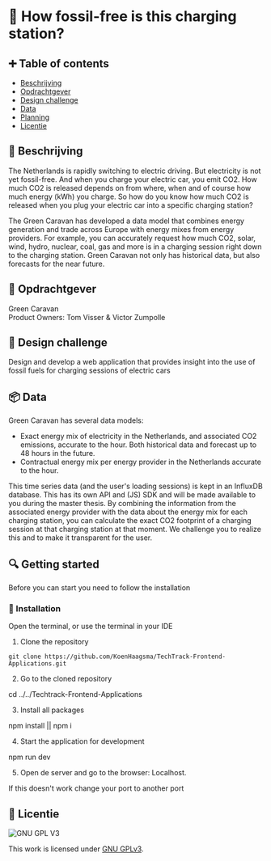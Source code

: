 # :seedling: How fossil-free is this charging station?

## :heavy_plus_sign: Table of contents
  * [Beschrijving](#beschrijving)
  * [Opdrachtgever](#opdrachtgever)
  * [Design challenge](#design-challenge)
  * [Data](#data)
  * [Planning](#planning)
  * [Licentie](#licentie)

## :memo: Beschrijving
The Netherlands is rapidly switching to electric driving. But electricity is not yet fossil-free. And when you charge your electric car, you emit CO2. How much CO2 is released depends on
from where, when and of course how much energy (kWh) you charge. So how do you know how much CO2 is released when you plug your electric car into a specific charging station?

The Green Caravan has developed a data model that combines energy generation and trade across Europe with energy mixes from energy providers. For example, you can accurately request how much CO2, solar, wind, hydro, nuclear, coal, gas and more is in a charging session right down to the charging station. Green Caravan not only has historical data, but also forecasts for the near future.

## :construction_worker: Opdrachtgever
Green Caravan  
Product Owners: Tom Visser & Victor Zumpolle

## :rocket: Design challenge
Design and develop a web application that provides insight into the use of fossil fuels for charging sessions of electric cars

## :package: Data
Green Caravan has several data models:
* Exact energy mix of electricity in the Netherlands, and associated CO2 emissions, accurate to the hour. Both historical data and forecast up to 48 hours in the future.
* Contractual energy mix per energy provider in the Netherlands accurate to the hour.

This time series data (and the user's loading sessions) is kept in an InfluxDB database. This has its own API and (JS) SDK and will be made available to you during the master thesis. By combining the information from the associated energy provider with the data about the energy mix for each charging station, you can calculate the exact CO2 footprint of a charging session at that charging station at that moment. We challenge you to realize this and to make it transparent for the user.

## 🔍 Getting started
Before you can start you need to follow the installation

### 🔨 Installation
Open the terminal, or use the terminal in your IDE

1. Clone the repository

``` git clone https://github.com/KoenHaagsma/TechTrack-Frontend-Applications.git ```

2. Go to the cloned repository

cd ../../Techtrack-Frontend-Applications

3. Install all packages

npm install || npm i

4. Start the application for development

npm run dev

5. Open de server and go to the browser: Localhost. 

If this doesn't work change your port to another port

## :bookmark: Licentie

![GNU GPL V3](https://www.gnu.org/graphics/gplv3-127x51.png)

This work is licensed under [GNU GPLv3](./LICENSE).
